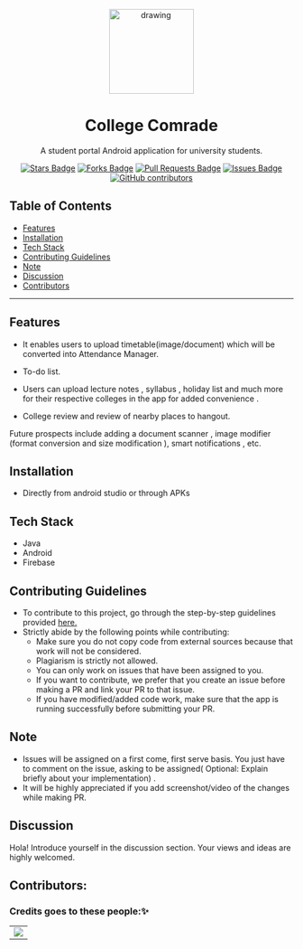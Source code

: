 <p align="center">
 <img src="https://user-images.githubusercontent.com/58841158/110660779-e8524180-81e9-11eb-9e4e-b0099d296ada.png" alt="drawing" height="150" width="150"> 
</p>

 <h1 align="center"> College Comrade</h1>

<p align="center"> A student portal Android application for university students.</p>

<p align="center">
<a href="https://github.com/Developer-Student-Clubs-VSSUT-Burla/College-Comrade/stargazers"><img src="https://img.shields.io/github/stars/Developer-Student-Clubs-VSSUT-Burla/College-Comrade" alt="Stars Badge"/></a>
<a href="https://github.com/Developer-Student-Clubs-VSSUT-Burla/College-Comrade/network/members"><img src="https://img.shields.io/github/forks/Developer-Student-Clubs-VSSUT-Burla/College-Comrade" alt="Forks Badge"/></a>
<a href="https://github.com/Developer-Student-Clubs-VSSUT-Burla/College-Comrade/pulls"><img src="https://img.shields.io/github/issues-pr/Developer-Student-Clubs-VSSUT-Burla/College-Comrade" alt="Pull Requests Badge"/></a>
<a href="https://github.com/Developer-Student-Clubs-VSSUT-Burla/College-Comrade/issues"><img src="https://img.shields.io/github/issues/Developer-Student-Clubs-VSSUT-Burla/College-Comrade" alt="Issues Badge"/></a>
<a href="https://github.com/abhisheknaiidu/awesome-github-profile-readme/graphs/contributors"><img alt="GitHub contributors" src="https://img.shields.io/github/contributors/Developer-Student-Clubs-VSSUT-Burla/College-Comrade"></a>
</p>
 
## Table of Contents

- [Features](#features)
- [Installation](#installation)
- [Tech Stack](#tech-stack)
- [Contributing Guidelines](#contributing-guidelines)
- [Note](#note)
- [Discussion](#discussion)
- [Contributors](#contributors)

---
## Features

- It enables users to upload timetable(image/document) which will be converted into Attendance Manager. 

- To-do list.

- Users can upload lecture notes , syllabus , holiday list and much more for their respective colleges in the app for added convenience . 

- College review and review of nearby places to hangout.

Future prospects include adding a document scanner , image modifier (format conversion and size modification ), smart notifications , etc.

## Installation

- Directly from android studio or through APKs

## Tech Stack

- Java 
- Android
- Firebase


## Contributing Guidelines

- To contribute to this project, go through the step-by-step guidelines provided [here.](https://github.com/Developer-Student-Clubs-VSSUT-Burla/College-Comrade/blob/master/CONTRIBUTING.md) 
- Strictly abide by the following points while contributing:
    * Make sure you do not copy code from external sources because that work will not be considered.
    * Plagiarism is strictly not allowed.
    * You can only work on issues that have been assigned to you.
    * If you want to contribute, we prefer that you create an issue before making a PR and link your  PR to that issue.
    * If you have modified/added code work, make sure that the app is running successfully before submitting your PR.

## Note
- Issues will be assigned on a first come, first serve basis. You just have to comment on the issue, asking to be assigned( Optional: Explain briefly about your implementation) .
- It will be highly appreciated if you add screenshot/video of the changes while making PR.

## Discussion

Hola! Introduce yourself in the discussion section. Your views and ideas are highly welcomed. 

## Contributors:

### Credits goes to these people:✨

<table>
	<tr>
		<td>
<a href="https://github.com/Developer-Student-Clubs-VSSUT-Burla/College-Comrade/graphs/contributors">
  <img src="https://contrib.rocks/image?repo=Developer-Student-Clubs-VSSUT-Burla/College-Comrade" />
</a>
		</td>
	</tr>
</table>
